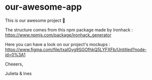 # our-awesome-app
This is our awesome project 🌳

The structure comes from this npm package made by Ironhack : https://www.npmjs.com/package/ironhack_generator

Here you can have a look on our project's mockups : https://www.figma.com/file/txaIGyg9SGOfhkQ5LYFXFb/Untitled?node-id=0%3A1

Cheeers, 

Julieta & Ines
